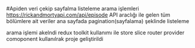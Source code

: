 #Apiden veri çekip sayfalma listeleme arama işlemleri
https://rickandmortyapi.com/api/episode API araclığı ile gelen tüm bölümlere ait veriler
ana sayfada pagination(sayfalama) şeklinde listeleme 

arama işlemi akelndi 
redux toolkit kullanımı ile store slice 
router provider
comoponent kullanılrak proje geliştirildi